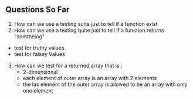 Questions So Far
------------
1. How can we use a testing suite just to tell if a function exist
2. How can we use a testing quite just to tell if a function returns "somtheing"
  * test for truthy values
  * test for falsey Values
3. How can we test for a returned array that is :
    * 2-dimensional
    * each element of outer array is an array with 2 elements
    * the las element of the outer array is allowed to be an array with only
      one element
